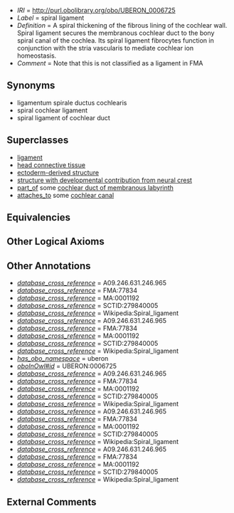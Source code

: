  * *IRI* = http://purl.obolibrary.org/obo/UBERON_0006725
 * *Label* = spiral ligament
 * *Definition* = A spiral thickening of the fibrous lining of the cochlear wall. Spiral ligament secures the membranous cochlear duct to the bony spiral canal of the cochlea. Its spiral ligament fibrocytes function in conjunction with the stria vascularis to mediate cochlear ion homeostasis.
 * *Comment* = Note that this is not classified as a ligament in FMA

## Synonyms

 * ligamentum spirale ductus cochlearis
 * spiral cochlear ligament
 * spiral ligament of cochlear duct

## Superclasses

 * [ligament](../../UBERON/11/UBERON_0000211.md)
 * [head connective tissue](../../UBERON/66/UBERON_0003566.md)
 * [ectoderm-derived structure](../../UBERON/21/UBERON_0004121.md)
 * [structure with developmental contribution from neural crest](../../UBERON/14/UBERON_0010314.md)
 * [part_of](../../BFO/50/BFO_0000050.md) some [cochlear duct of membranous labyrinth](../../UBERON/55/UBERON_0001855.md)
 * [attaches_to](../../RO/71/RO_0002371.md) some [cochlear canal](../../UBERON/06/UBERON_0006106.md)

## Equivalencies


## Other Logical Axioms


## Other Annotations

 * *[database_cross_reference](../../ef/oboInOwl#hasDbXref.md)* = A09.246.631.246.965
 * *[database_cross_reference](../../ef/oboInOwl#hasDbXref.md)* = FMA:77834
 * *[database_cross_reference](../../ef/oboInOwl#hasDbXref.md)* = MA:0001192
 * *[database_cross_reference](../../ef/oboInOwl#hasDbXref.md)* = SCTID:279840005
 * *[database_cross_reference](../../ef/oboInOwl#hasDbXref.md)* = Wikipedia:Spiral_ligament
 * *[database_cross_reference](../../ef/oboInOwl#hasDbXref.md)* = A09.246.631.246.965
 * *[database_cross_reference](../../ef/oboInOwl#hasDbXref.md)* = FMA:77834
 * *[database_cross_reference](../../ef/oboInOwl#hasDbXref.md)* = MA:0001192
 * *[database_cross_reference](../../ef/oboInOwl#hasDbXref.md)* = SCTID:279840005
 * *[database_cross_reference](../../ef/oboInOwl#hasDbXref.md)* = Wikipedia:Spiral_ligament
 * *[has_obo_namespace](../../ce/oboInOwl#hasOBONamespace.md)* = uberon
 * *[oboInOwl#id](../../id/oboInOwl#id.md)* = UBERON:0006725
 * *[database_cross_reference](../../ef/oboInOwl#hasDbXref.md)* = A09.246.631.246.965
 * *[database_cross_reference](../../ef/oboInOwl#hasDbXref.md)* = FMA:77834
 * *[database_cross_reference](../../ef/oboInOwl#hasDbXref.md)* = MA:0001192
 * *[database_cross_reference](../../ef/oboInOwl#hasDbXref.md)* = SCTID:279840005
 * *[database_cross_reference](../../ef/oboInOwl#hasDbXref.md)* = Wikipedia:Spiral_ligament
 * *[database_cross_reference](../../ef/oboInOwl#hasDbXref.md)* = A09.246.631.246.965
 * *[database_cross_reference](../../ef/oboInOwl#hasDbXref.md)* = FMA:77834
 * *[database_cross_reference](../../ef/oboInOwl#hasDbXref.md)* = MA:0001192
 * *[database_cross_reference](../../ef/oboInOwl#hasDbXref.md)* = SCTID:279840005
 * *[database_cross_reference](../../ef/oboInOwl#hasDbXref.md)* = Wikipedia:Spiral_ligament
 * *[database_cross_reference](../../ef/oboInOwl#hasDbXref.md)* = A09.246.631.246.965
 * *[database_cross_reference](../../ef/oboInOwl#hasDbXref.md)* = FMA:77834
 * *[database_cross_reference](../../ef/oboInOwl#hasDbXref.md)* = MA:0001192
 * *[database_cross_reference](../../ef/oboInOwl#hasDbXref.md)* = SCTID:279840005
 * *[database_cross_reference](../../ef/oboInOwl#hasDbXref.md)* = Wikipedia:Spiral_ligament

## External Comments

